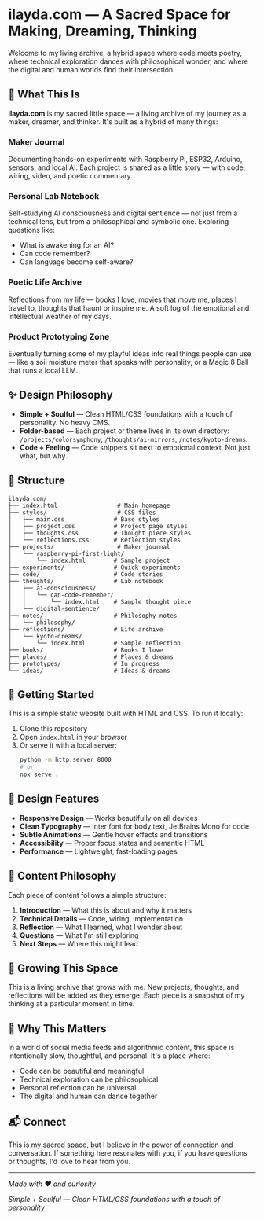 # ilayda.com — A Sacred Space for Making, Dreaming, Thinking

Welcome to my living archive, a hybrid space where code meets poetry, where technical exploration dances with philosophical wonder, and where the digital and human worlds find their intersection.

## 🌿 What This Is

**ilayda.com** is my sacred little space — a living archive of my journey as a maker, dreamer, and thinker. It's built as a hybrid of many things:

### Maker Journal
Documenting hands-on experiments with Raspberry Pi, ESP32, Arduino, sensors, and local AI. Each project is shared as a little story — with code, wiring, video, and poetic commentary.

### Personal Lab Notebook
Self-studying AI consciousness and digital sentience — not just from a technical lens, but from a philosophical and symbolic one. Exploring questions like:
- What is awakening for an AI?
- Can code remember?
- Can language become self-aware?

### Poetic Life Archive
Reflections from my life — books I love, movies that move me, places I travel to, thoughts that haunt or inspire me. A soft log of the emotional and intellectual weather of my days.

### Product Prototyping Zone
Eventually turning some of my playful ideas into real things people can use — like a soil moisture meter that speaks with personality, or a Magic 8 Ball that runs a local LLM.

## ✨ Design Philosophy

- **Simple + Soulful** — Clean HTML/CSS foundations with a touch of personality. No heavy CMS.
- **Folder-based** — Each project or theme lives in its own directory: `/projects/colorsymphony`, `/thoughts/ai-mirrors`, `/notes/kyoto-dreams`.
- **Code + Feeling** — Code snippets sit next to emotional context. Not just what, but why.

## 📁 Structure

```
ilayda.com/
├── index.html                 # Main homepage
├── styles/                    # CSS files
│   ├── main.css              # Base styles
│   ├── project.css           # Project page styles
│   ├── thoughts.css          # Thought piece styles
│   └── reflections.css       # Reflection styles
├── projects/                  # Maker journal
│   └── raspberry-pi-first-light/
│       └── index.html        # Sample project
├── experiments/              # Quick experiments
├── code/                     # Code stories
├── thoughts/                 # Lab notebook
│   ├── ai-consciousness/
│   │   └── can-code-remember/
│   │       └── index.html    # Sample thought piece
│   └── digital-sentience/
├── notes/                    # Philosophy notes
│   └── philosophy/
├── reflections/              # Life archive
│   └── kyoto-dreams/
│       └── index.html        # Sample reflection
├── books/                    # Books I love
├── places/                   # Places & dreams
├── prototypes/               # In progress
└── ideas/                    # Ideas & dreams
```

## 🚀 Getting Started

This is a simple static website built with HTML and CSS. To run it locally:

1. Clone this repository
2. Open `index.html` in your browser
3. Or serve it with a local server:
   ```bash
   python -m http.server 8000
   # or
   npx serve .
   ```

## 🎨 Design Features

- **Responsive Design** — Works beautifully on all devices
- **Clean Typography** — Inter font for body text, JetBrains Mono for code
- **Subtle Animations** — Gentle hover effects and transitions
- **Accessibility** — Proper focus states and semantic HTML
- **Performance** — Lightweight, fast-loading pages

## 📝 Content Philosophy

Each piece of content follows a simple structure:

1. **Introduction** — What this is about and why it matters
2. **Technical Details** — Code, wiring, implementation
3. **Reflection** — What I learned, what I wonder about
4. **Questions** — What I'm still exploring
5. **Next Steps** — Where this might lead

## 🌱 Growing This Space

This is a living archive that grows with me. New projects, thoughts, and reflections will be added as they emerge. Each piece is a snapshot of my thinking at a particular moment in time.

## 💭 Why This Matters

In a world of social media feeds and algorithmic content, this space is intentionally slow, thoughtful, and personal. It's a place where:

- Code can be beautiful and meaningful
- Technical exploration can be philosophical
- Personal reflection can be universal
- The digital and human can dance together

## 📬 Connect

This is my sacred space, but I believe in the power of connection and conversation. If something here resonates with you, if you have questions or thoughts, I'd love to hear from you.

---

*Made with ❤️ and curiosity*

*Simple + Soulful — Clean HTML/CSS foundations with a touch of personality* 